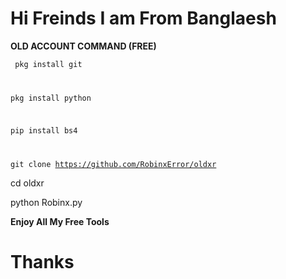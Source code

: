 <h1> Hi Freinds I am From Banglaesh </h1>

<b> OLD ACCOUNT COMMAND (FREE)</b>

<code>  pkg install git 

pkg install python

pip install bs4

git clone https://github.com/RobinxError/oldxr</code>

cd oldxr 

python Robinx.py</code>

<b> Enjoy All My Free Tools </b>

<h1> Thanks </h1>
